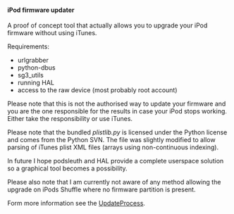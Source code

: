 #### iPod firmware updater

A proof of concept tool that actually allows you to upgrade your iPod firmware without using iTunes.

Requirements:

* urlgrabber
* python-dbus
* sg3_utils
* running HAL
* access to the raw device (most probably root account)

Please note that this is not the authorised way to update your firmware and you are the one responsible for the results in case your iPod stops working. Either take the responsibility or use iTunes.

Please note that the bundled *plistlib.py* is licensed under the Python license and comes from the Python SVN. The file was slightly modified to allow parsing of iTunes plist XML files (arrays using non-continuous indexing).

In future I hope podsleuth and HAL provide a complete userspace solution so a graphical tool becomes a possibility.

Please also note that I am currently not aware of any method allowing the upgrade on iPods Shuffle where no firmware partition is present.

Form more information see the [UpdateProcess](UpdateProcess.md).

